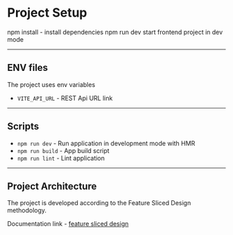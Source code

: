 # Project Setup

npm install - install dependencies
npm run dev start frontend project in dev mode

---

## ENV files

The project uses env variables

- `VITE_API_URL` - REST Api URL link

---

## Scripts

- `npm run dev` - Run application in development mode with HMR
- `npm run build` - App build script
- `npm run lint` - Lint application

---

## Project Architecture

The project is developed according to the Feature Sliced Design methodology.

Documentation link - [feature sliced design](https://feature-sliced.design/docs/get-started/tutorial)
